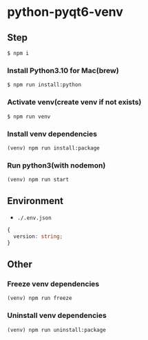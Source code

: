 # python-pyqt6-venv

## Step

```
$ npm i
```

### Install Python3.10 for Mac(brew)

```
$ npm run install:python
```

### Activate venv(create venv if not exists)

```
$ npm run venv
```

### Install venv dependencies

```
(venv) npm run install:package
```

### Run python3(with nodemon)

```
(venv) npm run start
```

## Environment

- `./.env.json`

```ts
{
  version: string;
}
```

## Other

### Freeze venv dependencies

```
(venv) npm run freeze
```

### Uninstall venv dependencies

```
(venv) npm run uninstall:package
```
